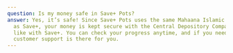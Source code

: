 ```yaml
---
question: Is my money safe in Save+ Pots?
answer: Yes, it’s safe! Since Save+ Pots uses the same Mahaana Islamic Cash Fund
  as Save+, your money is kept secure with the Central Depository Company, just
  like with Save+. You can check your progress anytime, and if you need help,
  customer support is there for you.
---
```

